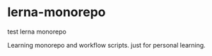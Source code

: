 # lerna-monorepo

test lerna monorepo

Learning monorepo and workflow scripts. just for personal learning.
